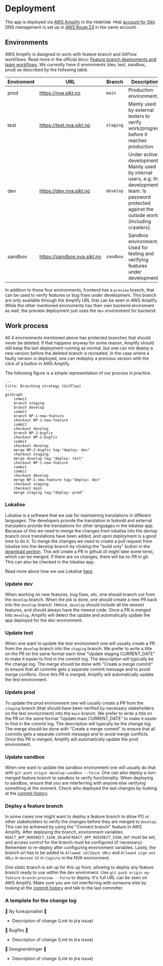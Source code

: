 # Deployment

The app is deployed via [AWS Amplify](https://aws.amazon.com/amplify/) in the `FRONTEND PROD` [account for Sikt](https://aws.sikt.no/). DNS management is set up in [AWS Route 53](https://aws.amazon.com/route53/) in the same account.

## Environments

AWS Amplify is designed to work with feature branch and GitFlow workflows. Read more in the official docs: [Feature branch deployments and team workflows](https://docs.aws.amazon.com/amplify/latest/userguide/multi-environments.html).
We currently have 4 enviroments (dev, test, sandbox, prod) as described by the following table.

| Enviroment | URL                         | Branch    | Description                                                                                                                                               |
| ---------- | --------------------------- | --------- | --------------------------------------------------------------------------------------------------------------------------------------------------------- |
| prod       | https://nva.sikt.no         | `main`    | Production environment.                                                                                                                                   |
| test       | https://test.nva.sikt.no    | `staging` | Mainly used by external testers to verify work/progress before it reaches production.                                                                     |
| dev        | https://dev.nva.sikt.no     | `develop` | Under active development. Mainly used by internal users, e.g. the development team. Is password protected against the outside world (including crawlers). |
| sandbox    | https://sandbox.nva.sikt.no | `sandbox` | Sandbox environment. Used for testing and verifying features under development.                                                                           |

In addition to these four environments, frontend has a `preview` branch, that can be used to verify features or bug fixes under development. This branch are only available through the Amplify URL that can be seen in AWS Amplify. While the other mentioned enviroments has their own backend enviroment as well, the preview deployment just uses the `dev` environment for backend.

## Work process

All 4 environments mentioned above has protected branches that should never be deleted. If that happens anyway for some reason, Amplify should still keep the last deployment running as normal, but one can not deploy a new version before the deleted branch is recreated. In the case where a faulty version is deployed, one can redeploy a previous version with the click of a button in AWS Amplify.

The following figure is a simple representation of our process in practice.

```mermaid
---
title: Branching strategy (GitFlow)
---
gitGraph
    commit
    branch staging
    branch develop
    commit
    branch NP-1-new-feature
    checkout NP-1-new-feature
    commit
    checkout develop
    branch NP-2-bugfix
    checkout NP-2-bugfix
    commit
    checkout develop
    merge NP-2-bugfix tag:"deploy: dev"
    checkout staging
    merge develop tag:"deploy: test"
    checkout NP-1-new-feature
    commit
    commit
    checkout develop
    merge NP-1-new-feature tag:"deploy: dev"
    checkout staging
    checkout main
    merge staging tag:"deploy: prod"
```

### Lokalise

Lokalise is a software that we use for maintaining translations in different languages. The developers provide the translation in bokmål and external translaters provide the translations for other languages in the lokalise app. Because of this we need to merge the changes from lokalise into the devlop branch once translations have been added, and upon deployment is a good time to do it. To merge the changes we need to create a pull request from lokalise into the develop branch by clicking the "build only" button in the [download section](https://app.lokalise.com/download/8976449362e0d7af005bc1.77420911/). This will create a PR in github (it might take some time), which can be merged. If there are no changes, there will be no PR in git. This can also be checked in the lokalise app.

Read more about how we use Lokalise [here](https://github.com/BIBSYSDEV/NVA-Frontend/blob/develop/documentation/translations/translations.md).

### Update dev

When working on new features, bug fixes, etc, one should branch out from the `develop` branch. When the job is done, one should create a new PR back into the `develop` branch. Hence, `develop` should include all the newest features, and should always have the newest code. Once a PR is merged into `develop`, Amplify will detect the update and automatically update the app deployed for the dev environment.

### Update test

When one want to update the test environment one will usually create a PR from the `develop` branch into the `staging` branch. We prefer to write a title on the PR on the same format each time "Update staging CURRENT_DATE" to make it easier to find in the commit log. The description will typically be the change log. The merge should be done with "Create a merge commit" to ensure that all commits gets a separate commit message and to avoid merge conflicts. Once this PR is merged, Amplify will automatically update the test environment.

### Update prod

To update the prod environment one will usually create a PR from the `staging` branch (that should have been verified by necessary stakeholders on the test environment) into the `main` branch. We prefer to write a title on the PR on the same format "Update main CURRENT_DATE" to make it easier to find in the commit log. The description will typically be the change log. The merge should be done with "Create a merge commit" to ensure that all commits gets a separate commit message and to avoid merge conflicts. Once this PR is merged, Amplify will automatically update the prod environment.

### Update sandbox

When one want to update the sandbox environment one will usually do that with `git push origin develop:sandbox --force`. One can also deploy a non-merged feature branch to sandbox to verify functionality. When deploying to sandbox, ensure that you are interferring with anyone else verifying something at the moment. Check who deployed the last changes by looking at the [commit history](https://github.com/BIBSYSDEV/NVA-Frontend/commits/sandbox/).

### Deploy a feature branch

In some cases one might want to deploy a feature branch to allow PO or other stakeholders to verify the changes before they are merged to `develop`. This can be achieved by using the "Connect branch" feature in AWS Amplify. After deploying the branch, environment variables `REACT_APP_REDIRECT_SIGN_IN` and `REACT_APP_REDIRECT_SIGN_OUT` must be set, and access control for the branch must be configured (if necessary). Remember to re-deploy after configuring environment variables. Lastly, the branch url has to be added to `Allowed callback URLs` and `Allowed sign-out URLs` in `Hosted UI` in `Cognito` in the NVA environment.

One static branch is set up for this up front, allowing to deploy any feature branch ready to use within the dev enviroment. Use `git push origin my-feature-branch:preview --force` to deploy. It's full URL can be seen on AWS Amplify. Make sure you are not interferring with someone else by looking at the [commit history](https://github.com/BIBSYSDEV/NVA-Frontend/commits/preview/) and talk to the last committer.

### A template for the change log

🚀 Ny funksjonalitet 🚀

- Description of change (Link to jira issue)

🐛 Bugfiks 🐛

- Description of change (Link to jira issue)

🎨 Designendringer 🎨

- Description of change (Link to jira issue)
